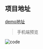 ## 项目地址
[demo地址](https://kolafim.github.io/html-test/paper%20demo/index.html)

> 手机端预览

![code](./static/img/qrcode_image.png)
